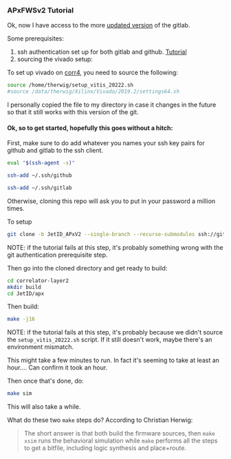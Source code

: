 ### APxFWSv2 Tutorial
Ok, now I have access to the more [updated version](https://gitlab.cern.ch/cms-cactus/phase2/firmware/correlator-layer2/-/tree/APxFWSv2/met/apx) of the gitlab. 

Some prerequisites:
1. ssh authentication set up for both gitlab and github. [Tutorial](/knowledge_base/git_ssh_auth.md)
2. sourcing the vivado setup:

To set up vivado on [corr4](/knowledge_base/Correlator4.md), you need to source the following:
```sh
source /home/therwig/setup_vitis_20222.sh
#source /data/therwig/Xilinx/Vivado/2019.2/settings64.sh
```

I personally copied the file to my directory in case it changes in the future so that it still works with this version of the git.

#### Ok, so to get started, hopefully this goes without a hitch:

First, make sure to do add whatever you names your ssh key pairs for github and gitlab to the ssh client.
```sh
eval "$(ssh-agent -s)"
```

```sh
ssh-add ~/.ssh/github
```

```bash
ssh-add ~/.ssh/gitlab
```

Otherwise, cloning this repo will ask you to put in your password a million times.

To setup
```bash
git clone -b JetID_APxV2 --single-branch --recurse-submodules ssh://git@gitlab.cern.ch:7999/cms-cactus/phase2/firmware/correlator-layer2.git
```
NOTE: if the tutorial fails at this step, it's probably something wrong with the git authentication prerequisite step.

Then go into the cloned directory and get ready to build:
```bash
cd correlator-layer2
mkdir build
cd JetID/apx
```

Then build:
```bash
make -j16
```
NOTE: if the tutorial fails at this step, it's probably because we didn't source the `setup_vitis_20222.sh` script. If it still doesn't work, maybe there's an environment mismatch.

This might take a few minutes to run. In fact it's seeming to take at least an hour....
Can confirm it took an hour.

Then once that's done, do:
```sh
make sim
```
This will also take a while.

What do these two `make` steps do? According to Christian Herwig:

> The short answer is that both build the firmware sources, then `make xsim` runs the behavioral simulation while `make` performs all the steps to get a bitfile, including logic synthesis and place+route.





